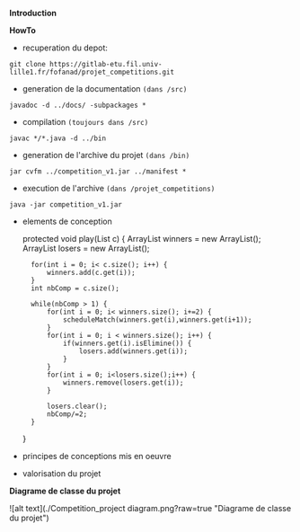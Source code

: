**Introduction**

**HowTo**

- recuperation du depot:

```console
git clone https://gitlab-etu.fil.univ-lille1.fr/fofanad/projet_competitions.git
```

- generation de la documentation `(dans /src)`

```console
javadoc -d ../docs/ -subpackages *
```

- compilation `(toujours dans /src)`

```console
javac */*.java -d ../bin
```

- generation de l'archive du projet `(dans /bin)`

```console
jar cvfm ../competition_v1.jar ../manifest *
```

- execution de l'archive `(dans /projet_competitions)`

```console
java -jar competition_v1.jar
```

- elements de conception

	protected void play(List<Competitor> c) {
		ArrayList<Competitor> winners = new ArrayList<Competitor>();
		ArrayList<Competitor> losers = new ArrayList<Competitor>();

		for(int i = 0; i< c.size(); i++) {
			winners.add(c.get(i));
		}
		int nbComp = c.size();

		while(nbComp > 1) {
			for(int i = 0; i< winners.size(); i+=2) {
				scheduleMatch(winners.get(i),winners.get(i+1));				
			}
			for(int i = 0; i < winners.size(); i++) {
				if(winners.get(i).isElimine()) {
					losers.add(winners.get(i));
				}
			}
			for(int i = 0; i<losers.size();i++) {
				winners.remove(losers.get(i));
			}

			losers.clear();
			nbComp/=2;
		}
	}

- principes de conceptions mis en oeuvre

- valorisation du projet

**Diagrame de classe du projet**

![alt text](./Competition_project diagram.png?raw=true "Diagrame de classe du projet")
